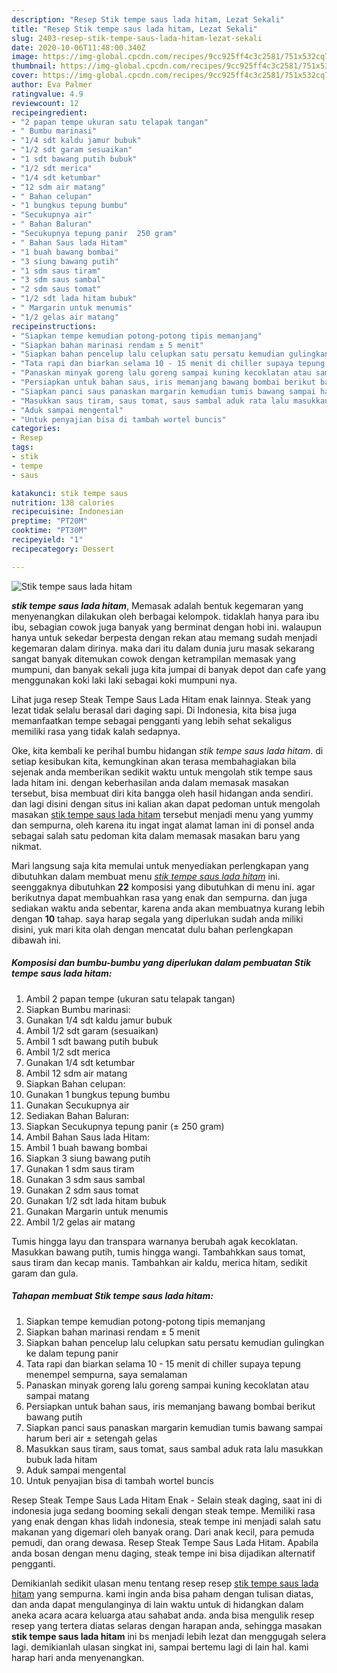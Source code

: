 ```yaml
---
description: "Resep Stik tempe saus lada hitam, Lezat Sekali"
title: "Resep Stik tempe saus lada hitam, Lezat Sekali"
slug: 2403-resep-stik-tempe-saus-lada-hitam-lezat-sekali
date: 2020-10-06T11:48:00.340Z
image: https://img-global.cpcdn.com/recipes/9cc925ff4c3c2581/751x532cq70/stik-tempe-saus-lada-hitam-foto-resep-utama.jpg
thumbnail: https://img-global.cpcdn.com/recipes/9cc925ff4c3c2581/751x532cq70/stik-tempe-saus-lada-hitam-foto-resep-utama.jpg
cover: https://img-global.cpcdn.com/recipes/9cc925ff4c3c2581/751x532cq70/stik-tempe-saus-lada-hitam-foto-resep-utama.jpg
author: Eva Palmer
ratingvalue: 4.9
reviewcount: 12
recipeingredient:
- "2 papan tempe ukuran satu telapak tangan"
- " Bumbu marinasi"
- "1/4 sdt kaldu jamur bubuk"
- "1/2 sdt garam sesuaikan"
- "1 sdt bawang putih bubuk"
- "1/2 sdt merica"
- "1/4 sdt ketumbar"
- "12 sdm air matang"
- " Bahan celupan"
- "1 bungkus tepung bumbu"
- "Secukupnya air"
- " Bahan Baluran"
- "Secukupnya tepung panir  250 gram"
- " Bahan Saus lada Hitam"
- "1 buah bawang bombai"
- "3 siung bawang putih"
- "1 sdm saus tiram"
- "3 sdm saus sambal"
- "2 sdm saus tomat"
- "1/2 sdt lada hitam bubuk"
- " Margarin untuk menumis"
- "1/2 gelas air matang"
recipeinstructions:
- "Siapkan tempe kemudian potong-potong tipis memanjang"
- "Siapkan bahan marinasi rendam ± 5 menit"
- "Siapkan bahan pencelup lalu celupkan satu persatu kemudian gulingkan ke dalam tepung panir"
- "Tata rapi dan biarkan selama 10 - 15 menit di chiller supaya tepung menempel sempurna, saya semalaman"
- "Panaskan minyak goreng lalu goreng sampai kuning kecoklatan atau sampai matang"
- "Persiapkan untuk bahan saus, iris memanjang bawang bombai berikut bawang putih"
- "Siapkan panci saus panaskan margarin kemudian tumis bawang sampai harum beri air ± setengah gelas"
- "Masukkan saus tiram, saus tomat, saus sambal aduk rata lalu masukkan bubuk lada hitam"
- "Aduk sampai mengental"
- "Untuk penyajian bisa di tambah wortel buncis"
categories:
- Resep
tags:
- stik
- tempe
- saus

katakunci: stik tempe saus 
nutrition: 138 calories
recipecuisine: Indonesian
preptime: "PT20M"
cooktime: "PT30M"
recipeyield: "1"
recipecategory: Dessert

---
```



![Stik tempe saus lada hitam](https://img-global.cpcdn.com/recipes/9cc925ff4c3c2581/751x532cq70/stik-tempe-saus-lada-hitam-foto-resep-utama.jpg)

<b><i>stik tempe saus lada hitam</i></b>, Memasak adalah bentuk kegemaran yang menyenangkan dilakukan oleh berbagai kelompok. tidaklah hanya para ibu ibu, sebagian cowok juga banyak yang berminat dengan hobi ini. walaupun hanya untuk sekedar berpesta dengan rekan atau memang sudah menjadi kegemaran dalam dirinya. maka dari itu dalam dunia juru masak sekarang sangat banyak ditemukan cowok dengan ketrampilan memasak yang mumpuni, dan banyak sekali juga kita jumpai di banyak depot dan cafe yang menggunakan koki laki laki sebagai koki mumpuni nya.

Lihat juga resep Steak Tempe Saus Lada Hitam enak lainnya. Steak yang lezat tidak selalu berasal dari daging sapi. Di Indonesia, kita bisa juga memanfaatkan tempe sebagai pengganti yang lebih sehat sekaligus memiliki rasa yang tidak kalah sedapnya.

Oke, kita kembali ke perihal bumbu hidangan <i>stik tempe saus lada hitam</i>. di setiap kesibukan kita, kemungkinan akan terasa membahagiakan bila sejenak anda memberikan sedikit waktu untuk mengolah stik tempe saus lada hitam ini. dengan keberhasilan anda dalam memasak masakan tersebut, bisa membuat diri kita bangga oleh hasil hidangan anda sendiri. dan lagi disini dengan situs ini kalian akan dapat pedoman untuk mengolah masakan <u>stik tempe saus lada hitam</u> tersebut menjadi menu yang yummy dan sempurna, oleh karena itu ingat ingat alamat laman ini di ponsel anda sebagai salah satu pedoman kita dalam memasak masakan baru yang nikmat.


Mari langsung saja kita memulai untuk menyediakan perlengkapan yang dibutuhkan dalam membuat menu <u><i>stik tempe saus lada hitam</i></u> ini. seenggaknya dibutuhkan <b>22</b> komposisi yang dibutuhkan di menu ini. agar berikutnya dapat membuahkan rasa yang enak dan sempurna. dan juga sediakan waktu anda sebentar, karena anda akan membuatnya kurang lebih dengan <b>10</b> tahap. saya harap segala yang diperlukan sudah anda miliki disini, yuk mari kita olah dengan mencatat dulu bahan perlengkapan dibawah ini.

<!--inarticleads1-->

##### Komposisi dan bumbu-bumbu yang diperlukan dalam pembuatan Stik tempe saus lada hitam:

1. Ambil 2 papan tempe (ukuran satu telapak tangan)
1. Siapkan  Bumbu marinasi:
1. Gunakan 1/4 sdt kaldu jamur bubuk
1. Ambil 1/2 sdt garam (sesuaikan)
1. Ambil 1 sdt bawang putih bubuk
1. Ambil 1/2 sdt merica
1. Gunakan 1/4 sdt ketumbar
1. Ambil 12 sdm air matang
1. Siapkan  Bahan celupan:
1. Gunakan 1 bungkus tepung bumbu
1. Gunakan Secukupnya air
1. Sediakan  Bahan Baluran:
1. Siapkan Secukupnya tepung panir (± 250 gram)
1. Ambil  Bahan Saus lada Hitam:
1. Ambil 1 buah bawang bombai
1. Siapkan 3 siung bawang putih
1. Gunakan 1 sdm saus tiram
1. Gunakan 3 sdm saus sambal
1. Gunakan 2 sdm saus tomat
1. Gunakan 1/2 sdt lada hitam bubuk
1. Gunakan  Margarin untuk menumis
1. Ambil 1/2 gelas air matang


Tumis hingga layu dan transpara warnanya berubah agak kecoklatan. Masukkan bawang putih, tumis hingga wangi. Tambahkkan saus tomat, saus tiram dan kecap manis. Tambahkan air kaldu, merica hitam, sedikit garam dan gula. 

<!--inarticleads2-->

##### Tahapan membuat Stik tempe saus lada hitam:

1. Siapkan tempe kemudian potong-potong tipis memanjang
1. Siapkan bahan marinasi rendam ± 5 menit
1. Siapkan bahan pencelup lalu celupkan satu persatu kemudian gulingkan ke dalam tepung panir
1. Tata rapi dan biarkan selama 10 - 15 menit di chiller supaya tepung menempel sempurna, saya semalaman
1. Panaskan minyak goreng lalu goreng sampai kuning kecoklatan atau sampai matang
1. Persiapkan untuk bahan saus, iris memanjang bawang bombai berikut bawang putih
1. Siapkan panci saus panaskan margarin kemudian tumis bawang sampai harum beri air ± setengah gelas
1. Masukkan saus tiram, saus tomat, saus sambal aduk rata lalu masukkan bubuk lada hitam
1. Aduk sampai mengental
1. Untuk penyajian bisa di tambah wortel buncis


Resep Steak Tempe Saus Lada Hitam Enak - Selain steak daging, saat ini di indonesia juga sedang booming sekali dengan steak tempe. Memiliki rasa yang enak dengan khas lidah indonesia, steak tempe ini menjadi salah satu makanan yang digemari oleh banyak orang. Dari anak kecil, para pemuda pemudi, dan orang dewasa. Resep Steak Tempe Saus Lada Hitam. Apabila anda bosan dengan menu daging, steak tempe ini bisa dijadikan alternatif pengganti. 

Demikianlah sedikit ulasan menu tentang resep resep <u>stik tempe saus lada hitam</u> yang sempurna. kami ingin anda bisa paham dengan tulisan diatas, dan anda dapat mengulanginya di lain waktu untuk di hidangkan dalam aneka acara acara keluarga atau sahabat anda. anda bisa mengulik resep resep yang tertera diatas selaras dengan harapan anda, sehingga masakan <b>stik tempe saus lada hitam</b> ini bs menjadi lebih lezat dan menggugah selera lagi. demikianlah ulasan singkat ini, sampai bertemu lagi di lain hal. kami harap hari anda menyenangkan.
